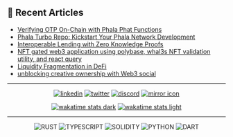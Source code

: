 
<!-- [![avatar][1.1]][1]
-->
## 📰 Recent Articles

- [Verifying OTP On-Chain with Phala Phat Functions](https://mirror.xyz/anyaogu.eth/5Ejt15zwbVokWlD32fPY8cJFmU5w0rmkmiC2XG_fmmI)
- [Phala Turbo Repo: Kickstart Your Phala Network Development](https://mirror.xyz/anyaogu.eth/dorFXynNttF2AFmZx1nJ1XEKZ7eYfvAgA75bCIciIng)
- [Interoperable Lending with Zero Knowledge Proofs](https://mirror.xyz/anyaogu.eth/nRL9JKcUH7NJu1hD0M6jNeaU2U6o3Wkf4WHDCxp6t8k)
- [NFT gated web3 application using polybase, whal3s NFT validation utility, and react query](https://mirror.xyz/anyaogu.eth/Pf__G5CTqExqXYpbrjQcUfr6mMiJaDf1GCGMAn7TWro)
- [Liquidity Fragmentation in DeFi](https://mirror.xyz/anyaogu.eth/IKhk4L9G0egR5-88gIGXmU9pnZijsJmBf7RAPuu4i1A)
- [unblocking creative ownership with Web3 social](https://mirror.xyz/anyaogu.eth/N8-rCYjxKRw6rq-v1gaYeI_QBwCajRYZjQbjDx0KPTw)

---

<div align="center">

[![linkedin](https://img.shields.io/badge/linkedin-0A66C2?style=for-the-badge&logo=linkedin&logoColor=FFFFFF)](https://linkedin.com/in/anyaogu/)
[![twitter](https://img.shields.io/badge/-twitter-1DA1F2?style=for-the-badge&logo=twitter&logoColor=FFFFFF)](https://twitter.com/peteranyaogu/)
[![discord](https://img.shields.io/badge/-Discord-5865F2?style=for-the-badge&logo=discord&logoColor=FFFFFF)](https://discordapp.com/users/700327336507080734)
[![mirror icon][1.2]][2]
<!---
[![website](https://img.shields.io/badge/-website-4285F4?style=for-the-badge&logo=googlechrome&logoColor=FFFFFF)](https://anyaogu.eth.limo)
-->

<!---
[![Dark Stats](https://github-readme-stats.vercel.app/api?username=peteruche21&theme=github_dark&card_width=495&hide_title=true&show_icons=true&rank_icon=github#gh-dark-mode-only)](https://github.com/peteruche21/github-readme#gh-dark-mode-only)
[![Light Stats](https://github-readme-stats.vercel.app/api?username=peteruche21&theme=github_light&card_width=495&hide_title=true&show_icons=true&rank_icon=github#gh-light-mode-only)](https://github.com/peteruche21/github-readme#gh-light-mode-only)


[![Coding Stats Dark](https://github-readme-stats.vercel.app/api/top-langs/?username=peteruche21&langs_count=5&theme=github_dark&hide_title=true&hide=html,css,scss,dart,cmake,kotlin,makefile,swift&layout=donut#gh-dark-mode-only)](https://github.com/peteruche21/github-readme#gh-dark-mode-only)
[![Coding Stats Light](https://github-readme-stats.vercel.app/api/top-langs/?username=peteruche21&langs_count=5&theme=github_light&hide_title=true&hide=html,css,scss,dart,cmake,kotlin,makefile,swift&layout=donut#gh-light-mode-only)](https://github.com/peteruche21/github-readme#gh-light-mode-only)
-->

[![wakatime stats dark](https://ximon-readme-stats.vercel.app/api/wakatime?username=peteruche21&langs_count=5&hide=json,tsconfig,javascript,html,css,scss,cmake,kotlin,makefile,swift,yaml,toml&theme=github_dark&hide_title=true&range=last_7_days#gh-dark-mode-only)](https://github.com/ximon-x/github-readme#gh-dark-mode-only)
[![wakatime stats light](https://ximon-readme-stats.vercel.app/api/wakatime?username=peteruche21&langs_count=5&hide=json,tsconfig,javascript,html,css,scss,cmake,kotlin,makefile,swift,yaml,toml&theme=github_light&hide_title=true&range=last_7_days#gh-light-mode-only)](https://github.com/ximon-x/github-readme#gh-light-mode-only)

</div>

---

<div align="center">

![RUST](https://img.shields.io/badge/Rust-363636?style=flat&logo=rust&logoColor=ffffff)
![TYPESCRIPT](https://img.shields.io/badge/Typescript-363636?style=flat&logo=typescript&logoColor=ffffff)
![SOLIDITY](https://img.shields.io/badge/Solidity-363636?style=flat&logo=solidity&logoColor=ffffff)
![PYTHON](https://img.shields.io/badge/Python-363636?style=flat&logo=python&logoColor=ffffff)
![DART](https://img.shields.io/badge/Dart-363636?style=flat&logo=dart&logoColor=ffffff)

<!---
![NEXT.js](https://img.shields.io/badge/Next.js-363636?style=flat&logo=next.js&logoColor=ffffff)
![React.js](https://img.shields.io/badge/React-363636?style=flat&logo=react&logoColor=ffffff)
![Tailwind](https://img.shields.io/badge/Tailwind-363636?style=flat&logo=tailwindcss&logoColor=ffffff)
![DAISYUI](https://img.shields.io/badge/DaisyUI-363636?style=flat&logo=daisyui&logoColor=ffffff)
![GRAPHQL](https://img.shields.io/badge/Graphql-363636?style=flat&logo=graphql&logoColor=ffffff)
![NODE](https://img.shields.io/badge/NodeJS-363636?style=flat&logo=node.js&logoColor=ffffff)
![MD](https://img.shields.io/badge/Markdown-363636?style=flat&logo=markdown&logoColor=ffffff)

![ETHEREUM](https://img.shields.io/badge/Ethereum-3C3C3D?style=flat&logo=ethereum&logoColor=ffffff)
![IPFS](https://img.shields.io/badge/IPFS-3C3C3D?style=flat&logo=ipfs&logoColor=ffffff)
![MONGODB](https://img.shields.io/badge/Mongodb-3C3C3D?style=flat&logo=mongodb&logoColor=ffffff)
![POSTGRES](https://img.shields.io/badge/Postgres-3C3C3D?style=flat&logo=postgresql&logoColor=ffffff)
![DOCKER](https://img.shields.io/badge/Docker-3C3C3D?style=flat&logo=docker&logoColor=ffffff)
![GIT Actions](https://img.shields.io/badge/CI-Github-FCC624?style=flat&logo=githubactions&logoColor=ffffff)
![GCP](https://img.shields.io/badge/cloud-GCP-FCC624?style=flat&logo=googlecloud&logoColor=ffffff)
![MACOS](https://img.shields.io/badge/OS-MacOS-FCC624?style=flat&logo=apple&logoColor=ffffff)
![SHELL](https://img.shields.io/badge/shell-Fish-FCC624?style=flat&logo=gnubash&logoColor=ffffff)
-->
</div>

[2]: https://www.mirror.xyz/anyaogu.eth (mirror.xyz)

[1.2]: https://ik.imagekit.io/p3buruum5/readme/mirror.png?tr=w-75
